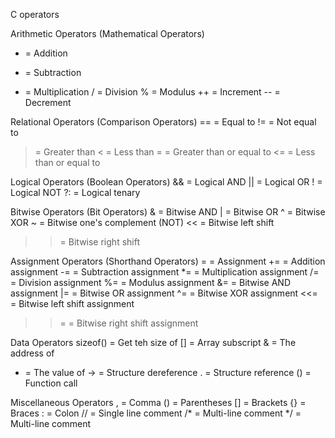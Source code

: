 C operators

Arithmetic Operators (Mathematical Operators)
+ = Addition
- = Subtraction
* = Multiplication
/ = Division
% = Modulus
++ = Increment
-- = Decrement

Relational Operators (Comparison Operators)
== = Equal to
!= = Not equal to
> = Greater than
< = Less than
>= = Greater than or equal to
<= = Less than or equal to

Logical Operators (Boolean Operators)
&& = Logical AND
|| = Logical OR
! = Logical NOT
?: = Logical tenary

Bitwise Operators (Bit Operators)
& = Bitwise AND
| = Bitwise OR
^ = Bitwise XOR
~ = Bitwise one's complement (NOT)
<< = Bitwise left shift
>> = Bitwise right shift

Assignment Operators (Shorthand Operators)
= = Assignment
+= = Addition assignment
-= = Subtraction assignment
*= = Multiplication assignment
/= = Division assignment
%= = Modulus assignment
&= = Bitwise AND assignment
|= = Bitwise OR assignment
^= = Bitwise XOR assignment
<<= = Bitwise left shift assignment
>>= = Bitwise right shift assignment

Data Operators
sizeof() = Get teh size of 
[] = Array subscript
& = The address of
* = The value of
-> = Structure dereference
. = Structure reference
() = Function call

Miscellaneous Operators
, = Comma
() = Parentheses
[] = Brackets
{} = Braces
: = Colon
// = Single line comment 
/* = Multi-line comment
*/ = Multi-line comment
